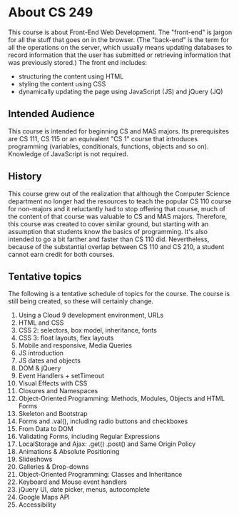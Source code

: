 # About CS 249

This course is about Front-End Web Development.  The "front-end" is jargon
for all the stuff that goes on in the browser. (The "back-end" is the term
for all the operations on the server, which usually means updating
databases to record information that the user has submitted or retrieving
information that was previously stored.)  The front end includes:

* structuring the content using HTML
* styling the content using CSS
* dynamically updating the page using JavaScript (JS) and jQuery (JQ)

## Intended Audience

This course is intended for beginning CS and MAS majors. Its prerequisites
are CS 111, CS 115 or an equivalent "CS 1" course that introduces
programming (variables, conditionals, functions, objects and so
on). Knowledge of JavaScript is not required.

## History

This course grew out of the realization that although the Computer Science
department no longer had the resources to teach the popular CS 110 course
for non-majors and it reluctantly had to stop offering that course, much
of the content of that course was valuable to CS and MAS
majors. Therefore, this course was created to cover similar ground, but
starting with an assumption that students know the basics of
programming. It's also intended to go a bit farther and faster than CS 110
did. Nevertheless, because of the substantial overlap between CS 110 and
CS 210, a student cannot earn credit for both courses.

## Tentative topics

The following is a tentative schedule of topics for the course. The course
is still being created, so these will certainly change.

1. Using a Cloud 9 development environment, URLs
1. HTML and CSS
1. CSS 2: selectors, box model, inheritance, fonts
1. CSS 3: float layouts, flex layouts
1. Mobile and responsive, Media Queries
1. JS introduction
1. JS dates and objects
1. DOM & jQuery
1. Event Handlers + setTimeout
1. Visual Effects with CSS
1. Closures and Namespaces
1. Object-Oriented Programming: Methods, Modules, Objects and HTML Forms
1. Skeleton and Bootstrap
1. Forms and .val(), including radio buttons and checkboxes
1. From Data to DOM
1. Validating Forms, including Regular Expressions
1. LocalStorage and Ajax: .get() .post() and Same Origin Policy
1. Animations & Absolute Positioning
1. Slideshows
1. Galleries & Drop-downs
1. Object-Oriented Programming: Classes and Inheritance
1. Keyboard and Mouse event handlers
1. jQuery UI, date picker, menus, autocomplete
1. Google Maps API
1. Accessibility


